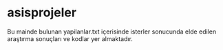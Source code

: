 # asisprojeler
Bu mainde bulunan yapilanlar.txt içerisinde isterler sonucunda elde edilen araştırma sonuçları ve kodlar yer almaktadır.
